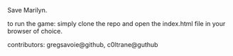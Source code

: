 Save Marilyn.

to run the game: simply clone the repo and open the index.html file in your browser of choice.

contributors: gregsavoie@github, c0ltrane@guthub
